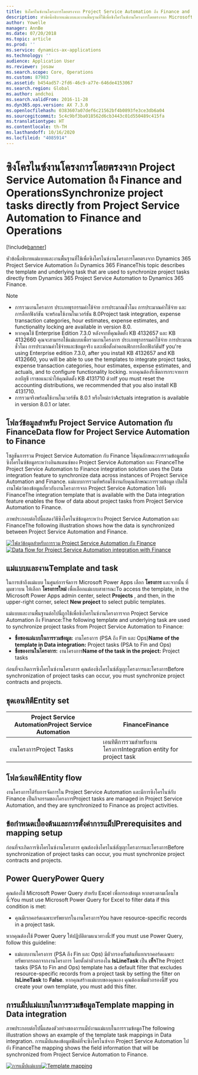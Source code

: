 ```yaml
---
title: ซิงโครไนซ์งานโครงการโดยตรงจาก Project Service Automation ถึง Finance and Operations
description: หัวข้อนี้อธิบายแม่แบบและงานพื้นฐานที่ใช้เพื่อซิงโครไนซ์งานโครงการโดยตรงจาก Microsoft Dynamics 365 Project Service Automation ถึง Dynamics 365 Finance
author: Yowelle
manager: AnnBe
ms.date: 07/20/2018
ms.topic: article
ms.prod: ''
ms.service: dynamics-ax-applications
ms.technology: ''
audience: Application User
ms.reviewer: josaw
ms.search.scope: Core, Operations
ms.custom: 87983
ms.assetid: b454ad57-2fd6-46c9-a77e-646de4153067
ms.search.region: Global
ms.author: andchoi
ms.search.validFrom: 2016-11-28
ms.dyn365.ops.version: AX 7.3.0
ms.openlocfilehash: 0383607a07def6c21562bf4b0893fe3ce3db6a04
ms.sourcegitcommit: 5c4c9bf3ba018562d6cb3443c01d550489c415fa
ms.translationtype: HT
ms.contentlocale: th-TH
ms.lasthandoff: 10/16/2020
ms.locfileid: "4085914"
---
```

# <a name="synchronize-project-tasks-directly-from-project-service-automation-to-finance-and-operations"></a><span data-ttu-id="f47e7-103">ซิงโครไนซ์งานโครงการโดยตรงจาก Project Service Automation ถึง Finance and Operations</span><span class="sxs-lookup"><span data-stu-id="f47e7-103">Synchronize project tasks directly from Project Service Automation to Finance and Operations</span></span>

[!include[banner](../includes/banner.md)]

<span data-ttu-id="f47e7-104">หัวข้อนี้อธิบายแม่แบบและงานพื้นฐานที่ใช้เพื่อซิงโครไนซ์งานโครงการโดยตรงจาก Dynamics 365 Project Service Automation ถึง Dynamics 365 Finance</span><span class="sxs-lookup"><span data-stu-id="f47e7-104">This topic describes the template and underlying task that are used to synchronize project tasks directly from Dynamics 365 Project Service Automation to Dynamics 365 Finance.</span></span>

> [!NOTE]
> - <span data-ttu-id="f47e7-105">การรวมงานโครงการ ประเภทธุรกรรมค่าใช้จ่าย การประมาณชั่วโมง การประมาณค่าใช้จ่าย และการล็อกฟังก์ชัน จะพร้อมใช้งานในเวอร์ชัน 8.0</span><span class="sxs-lookup"><span data-stu-id="f47e7-105">Project task integration, expense transaction categories, hour estimates, expense estimates, and functionality locking are available in version 8.0.</span></span>
> - <span data-ttu-id="f47e7-106">หากคุณใช้ Enterprise Edition 7.3.0 หลังจากที่คุณติดตั้ง KB 4132657 และ KB 4132660 คุณจะสามารถใช้แม่แบบเพื่อรวมงานโครงการ ประเภทธุรกรรมค่าใช้จ่าย การประมาณชั่วโมง การประมาณค่าใช้จ่ายและข้อมูลจริง และเพื่อตั้งค่าคอนฟิกการล็อกฟังก์ชัน</span><span class="sxs-lookup"><span data-stu-id="f47e7-106">If you're using Enterprise edition 7.3.0, after you install KB 4132657 and KB 4132660, you will be able to use the templates to integrate project tasks, expense transaction categories, hour estimates, expense estimates, and actuals, and to configure functionality locking.</span></span> <span data-ttu-id="f47e7-107">หากคุณต้องรีเซ็ตการกระจายการลงบัญชี เราขอแนะนำให้คุณติดตั้ง KB 4131710 ด้วย</span><span class="sxs-lookup"><span data-stu-id="f47e7-107">If you must reset the accounting distributions, we recommended that you also install KB 4131710.</span></span>
> - <span data-ttu-id="f47e7-108">การรวมจริงพร้อมใช้งานในเวอร์ชัน 8.0.1 หรือใหม่กว่า</span><span class="sxs-lookup"><span data-stu-id="f47e7-108">Actuals integration is available in version 8.0.1 or later.</span></span>

## <a name="data-flow-for-project-service-automation-to-finance"></a><span data-ttu-id="f47e7-109">โฟลว์ข้อมูลสำหรับ Project Service Automation กับ Finance</span><span class="sxs-lookup"><span data-stu-id="f47e7-109">Data flow for Project Service Automation to Finance</span></span>

<span data-ttu-id="f47e7-110">โซลูชันการรวม Project Service Automation กับ Finance ใช้คุณลักษณะการรวมข้อมูลเพื่อซิงโครไนซ์ข้อมูลระหว่างอินสแตนซ์ของ Project Service Automation และ Finance</span><span class="sxs-lookup"><span data-stu-id="f47e7-110">The Project Service Automation to Finance integration solution uses the Data integration feature to synchronize data across instances of Project Service Automation and Finance.</span></span> <span data-ttu-id="f47e7-111">แม่แบบการรวมที่พร้อมใช้งานกับคุณลักษณะการรวมข้อมูล เปิดใช้งานโฟลว์ของข้อมูลเกี่ยวกับงานโครงการจาก Project Service Automation ไปยัง Finance</span><span class="sxs-lookup"><span data-stu-id="f47e7-111">The integration template that is available with the Data integration feature enables the flow of data about project tasks from Project Service Automation to Finance.</span></span>

<span data-ttu-id="f47e7-112">ภาพประกอบต่อไปนี้แสดงวิธีซิงโครไนซ์ข้อมูลระหว่าง Project Service Automation และ Finance</span><span class="sxs-lookup"><span data-stu-id="f47e7-112">The following illustration shows how the data is synchronized between Project Service Automation and Finance.</span></span>

<span data-ttu-id="f47e7-113">[![โฟลว์ข้อมูลสำหรับการรวม Project Service Automation กับ Finance](./media/ProjectTasksFlow.png)](./media/ProjectTasksFlow.png)</span><span class="sxs-lookup"><span data-stu-id="f47e7-113">[![Data flow for Project Service Automation integration with Finance](./media/ProjectTasksFlow.png)](./media/ProjectTasksFlow.png)</span></span>

## <a name="template-and-task"></a><span data-ttu-id="f47e7-114">แม่แบบและงาน</span><span class="sxs-lookup"><span data-stu-id="f47e7-114">Template and task</span></span>

<span data-ttu-id="f47e7-115">ในการเข้าถึงแม่แบบ ในศูนย์การจัดการ Microsoft Power Apps เลือก **โครงการ** และจากนั้น ที่มุมขวาบน ให้เลือก **โครงการใหม่** เพื่อเลือกแม่แบบสาธารณะ</span><span class="sxs-lookup"><span data-stu-id="f47e7-115">To access the template, in the Microsoft Power Apps admin center, select **Projects** , and then, in the upper-right corner, select **New project** to select public templates.</span></span>

<span data-ttu-id="f47e7-116">แม่แบบและงานพื้นฐานต่อไปนี้ถูกใช้เพื่อซิงโครไนซ์งานโครงการจาก Project Service Automation ถึง Finance:</span><span class="sxs-lookup"><span data-stu-id="f47e7-116">The following template and underlying task are used to synchronize project tasks from Project Service Automation to Finance:</span></span>

- <span data-ttu-id="f47e7-117">**ชื่อของแม่แบบในการรวมข้อมูล:** งานโครงการ (PSA ถึง Fin และ Ops)</span><span class="sxs-lookup"><span data-stu-id="f47e7-117">**Name of the template in Data integration:** Project tasks (PSA to Fin and Ops)</span></span>
- <span data-ttu-id="f47e7-118">**ชื่อของงานในโครงการ:** งานโครงการ</span><span class="sxs-lookup"><span data-stu-id="f47e7-118">**Name of the task in the project:** Project tasks</span></span>

<span data-ttu-id="f47e7-119">ก่อนที่จะเกิดการซิงโครไนซ์งานโครงการ คุณต้องซิงโครไนซ์สัญญาโครงการและโครงการ</span><span class="sxs-lookup"><span data-stu-id="f47e7-119">Before synchronization of project tasks can occur, you must synchronize project contracts and projects.</span></span>

## <a name="entity-set"></a><span data-ttu-id="f47e7-120">ชุดเอนทิตี</span><span class="sxs-lookup"><span data-stu-id="f47e7-120">Entity set</span></span>

| <span data-ttu-id="f47e7-121">Project Service Automation</span><span class="sxs-lookup"><span data-stu-id="f47e7-121">Project Service Automation</span></span> | <span data-ttu-id="f47e7-122">Finance</span><span class="sxs-lookup"><span data-stu-id="f47e7-122">Finance</span></span>                             |
|----------------------------|-------------------------------------|
| <span data-ttu-id="f47e7-123">งานโครงการ</span><span class="sxs-lookup"><span data-stu-id="f47e7-123">Project Tasks</span></span>              | <span data-ttu-id="f47e7-124">เอนทิตีการรวมสำหรับงานโครงการ</span><span class="sxs-lookup"><span data-stu-id="f47e7-124">Integration entity for project task</span></span> |

## <a name="entity-flow"></a><span data-ttu-id="f47e7-125">โฟลว์เอนทิตี</span><span class="sxs-lookup"><span data-stu-id="f47e7-125">Entity flow</span></span>

<span data-ttu-id="f47e7-126">งานโครงการได้รับการจัดการใน Project Service Automation และมีการซิงโครไนซ์กับ Finance เป็นกิจกรรมของโครงการ</span><span class="sxs-lookup"><span data-stu-id="f47e7-126">Project tasks are managed in Project Service Automation, and they are synchronized to Finance as project activities.</span></span>

## <a name="prerequisites-and-mapping-setup"></a><span data-ttu-id="f47e7-127">ข้อกำหนดเบื้องต้นและการตั้งค่าการแม็ป</span><span class="sxs-lookup"><span data-stu-id="f47e7-127">Prerequisites and mapping setup</span></span>

<span data-ttu-id="f47e7-128">ก่อนที่จะเกิดการซิงโครไนซ์งานโครงการ คุณต้องซิงโครไนซ์สัญญาโครงการและโครงการ</span><span class="sxs-lookup"><span data-stu-id="f47e7-128">Before synchronization of project tasks can occur, you must synchronize project contracts and projects.</span></span>

## <a name="power-query"></a><span data-ttu-id="f47e7-129">Power Query</span><span class="sxs-lookup"><span data-stu-id="f47e7-129">Power Query</span></span>

<span data-ttu-id="f47e7-130">คุณต้องใช้ Microsoft Power Query สำหรับ Excel เพื่อกรองข้อมูล หากตรงตามเงื่อนไขนี้:</span><span class="sxs-lookup"><span data-stu-id="f47e7-130">You must use Microsoft Power Query for Excel to filter data if this condition is met:</span></span>

- <span data-ttu-id="f47e7-131">คุณมีเรกคอร์ดเฉพาะทรัพยากรในงานโครงการ</span><span class="sxs-lookup"><span data-stu-id="f47e7-131">You have resource-specific records in a project task.</span></span>

<span data-ttu-id="f47e7-132">หากคุณต้องใช้ Power Query ให้ปฏิบัติตามแนวทางนี้:</span><span class="sxs-lookup"><span data-stu-id="f47e7-132">If you must use Power Query, follow this guideline:</span></span>

- <span data-ttu-id="f47e7-133">แม่แบบงานโครงการ (PSA ถึง Fin และ Ops) มีตัวกรองเริ่มต้นที่แยกเรกคอร์ดเฉพาะทรัพยากรออกจากงานโครงการ โดยตั้งค่าตัวกรองใน **IsLineTask** เป็น **เท็จ**</span><span class="sxs-lookup"><span data-stu-id="f47e7-133">The Project tasks (PSA to Fin and Ops) template has a default filter that excludes resource-specific records from a project task by setting the filter on **IsLineTask** to **False**.</span></span> <span data-ttu-id="f47e7-134">หากคุณสร้างแม่แบบของคุณเอง คุณต้องเพิ่มตัวกรองนี้</span><span class="sxs-lookup"><span data-stu-id="f47e7-134">If you create your own template, you must add this filter.</span></span>

## <a name="template-mapping-in-data-integration"></a><span data-ttu-id="f47e7-135">การแม็ปแม่แบบในการรวมข้อมูล</span><span class="sxs-lookup"><span data-stu-id="f47e7-135">Template mapping in Data integration</span></span>

<span data-ttu-id="f47e7-136">ภาพประกอบต่อไปนี้แสดงตัวอย่างของการแม็ปงานแม่แบบในการรวมข้อมูล</span><span class="sxs-lookup"><span data-stu-id="f47e7-136">The following illustration shows an example of the template task mappings in Data integration.</span></span> <span data-ttu-id="f47e7-137">การแม็ปแสดงข้อมูลฟิลด์ที่จะซิงโครไนซ์จาก Project Service Automation ไปยัง Finance</span><span class="sxs-lookup"><span data-stu-id="f47e7-137">The mapping shows the field information that will be synchronized from Project Service Automation to Finance.</span></span>

<span data-ttu-id="f47e7-138">[![การแม็ปแม่แบบ](./media/ProjectTasksMapping.png)](./media/ProjectTasksMapping.png)</span><span class="sxs-lookup"><span data-stu-id="f47e7-138">[![Template mapping](./media/ProjectTasksMapping.png)](./media/ProjectTasksMapping.png)</span></span>
